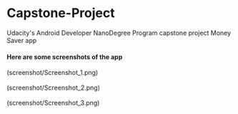 # Capstone-Project
Udacity's Android Developer NanoDegree Program capstone project Money Saver app
#### Here are some screenshots of the app
(screenshot/Screenshot_1.png)<br><br>
(screenshot/Screenshot_2.png)<br><br>
(screenshot/Screenshot_3.png)
